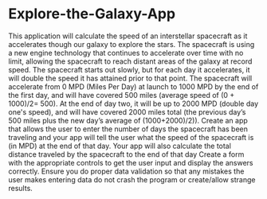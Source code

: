 # Explore-the-Galaxy-App
This application will calculate the speed of an interstellar spacecraft as it accelerates though our galaxy to explore the stars.  The spacecraft is using a new engine technology that continues to accelerate over time with no limit, allowing the spacecraft to reach distant areas of the galaxy at record speed.  The spacecraft starts out slowly, but for each day it accelerates, it will double the speed it has attained prior to that point.  The spacecraft will accelerate from 0 MPD (Miles Per Day) at launch to 1000 MPD by the end of the first day, and will have covered 500 miles (average speed of (0 + 1000)/2= 500).  At the end of day two, it will be up to 2000 MPD (double day one's speed), and will have covered 2000 miles total (the previous day’s 500 miles plus the new day’s average of (1000+2000)/2)).  Create an app that allows the user to enter the number of days the spacecraft has been traveling and your app will tell the user what the speed of the spacecraft is (in MPD) at the end of that day.  Your app will also calculate the total distance traveled by the spacecraft to the end of that day  Create a form with the appropriate controls to get the user input and display the answers correctly.  Ensure you do proper data validation so that any mistakes the user makes entering data do not crash the program or create/allow strange results.
